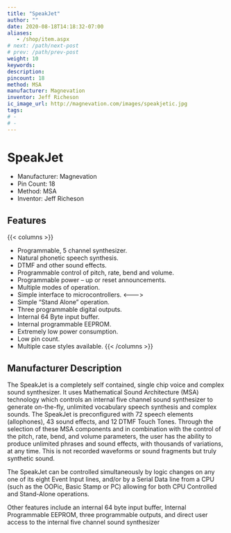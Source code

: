 ```yaml
---
title: "SpeakJet"
author: ""
date: 2020-08-18T14:18:32-07:00
aliases: 
   - /shop/item.aspx
# next: /path/next-post
# prev: /path/prev-post
weight: 10
keywords:  
description: 
pincount: 18
method: MSA
manufacturer: Magnevation
inventor: Jeff Richeson
ic_image_url: http://magnevation.com/images/speakjetic.jpg
tags: 
# - 
# - 
--- 
```


# SpeakJet
* Manufacturer: Magnevation
* Pin Count: 18
* Method: MSA
* Inventor: Jeff Richeson

## Features
{{< columns >}}
* Programmable, 5 channel synthesizer.
* Natural phonetic speech synthesis.
* DTMF and other sound effects.
* Programmable control of pitch, rate, bend and volume.
* Programmable power – up or reset announcements.
* Multiple modes of operation.
* Simple interface to microcontrollers.
<--->
* Simple “Stand Alone” operation.
* Three programmable digital outputs.
* Internal 64 Byte input buffer.
* Internal programmable EEPROM.
* Extremely low power consumption.
* Low pin count.
* Multiple case styles available.
{{< /columns >}}

## Manufacturer Description

The SpeakJet is a completely self contained, single chip voice and complex sound synthesizer. It uses Mathematical Sound Architecture (MSA) technology which controls an internal five channel sound synthesizer to generate on-the-fly, unlimited vocabulary speech synthesis and complex sounds. The SpeakJet is preconfigured with 72 speech elements (allophones), 43 sound effects, and 12 DTMF Touch Tones. Through the selection of these MSA components and in combination with the control of the pitch, rate, bend, and volume parameters, the user has the ability to produce unlimited phrases and sound effects, with thousands of variations, at any time. This is not recorded waveforms or sound fragments but truly synthetic sound.

The SpeakJet can be controlled simultaneously by logic changes on any one of its eight Event Input lines, and/or by a Serial Data line from a CPU (such as the OOPic, Basic Stamp or PC) allowing for both CPU Controlled and Stand-Alone operations.

Other features include an internal 64 byte input buffer, Internal Programmable EEPROM, three programmable outputs, and direct user access to the internal five channel sound synthesizer